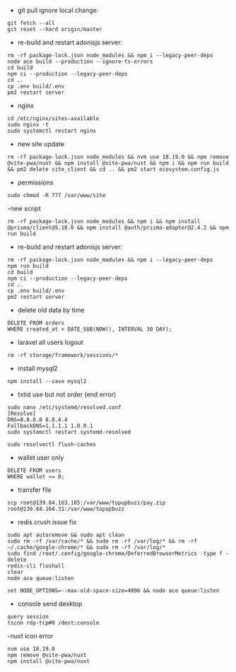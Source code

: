-  git pull ignore local change:
``` 
git fetch --all
git reset --hard origin/master
```

-  re-build and restart adonisjs server:
```
rm -rf package-lock.json node_modules && npm i --legacy-peer-deps
node ace build --production --ignore-ts-errors
cd build
npm ci --production --legacy-peer-deps
cd ..
cp .env build/.env
pm2 restart server
```


- nginx 
```
cd /etc/nginx/sites-available
sudo nginx -t
sudo systemctl restart nginx
```

- new site update
```
rm -rf package-lock.json node_modules && nvm use 18.19.0 && npm remove @vite-pwa/nuxt && npm install @vite-pwa/nuxt && npm i && npm run build && pm2 delete site_client && cd .. && pm2 start ecosystem.config.js
```

- permissions
```
sudo chmod -R 777 /var/www/site
```

-new script 
```
rm -rf package-lock.json node_modules && npm i && npm install @prisma/client@5.18.0 && npm install @auth/prisma-adapter@2.4.2 && npm run build

```

-  re-build and restart adonisjs server:
```
rm -rf package-lock.json node_modules && npm i --legacy-peer-deps
npm run build
cd build
npm ci --production --legacy-peer-deps
cd ..
cp .env build/.env
pm2 restart server
```

- delete old data by time
```
DELETE FROM orders
WHERE created_at < DATE_SUB(NOW(), INTERVAL 30 DAY);
```

- laravel all users logout
```
rm -rf storage/framework/sessions/*
```

- install mysql2
```
npm install --save mysql2
```

- txtid use but not order (end error)
```
sudo nano /etc/systemd/resolved.conf
[Resolve]
DNS=8.8.8.8 8.8.4.4
FallbackDNS=1.1.1.1 1.0.0.1
sudo systemctl restart systemd-resolved

sudo resolvectl flush-caches
```

- wallet user only
```
DELETE FROM users
WHERE wallet <= 0;

```

- transfer file
```
scp root@139.84.163.105:/var/www/topupbuzz/pay.zip root@139.84.164.31:/var/www/topupbuzz
```

- redis crush issue fix
```
sudo apt autoremove && sudo apt clean
sudo rm -rf /var/cache/* && sudo rm -rf /var/log/* && rm -rf ~/.cache/google-chrome/* && sudo rm -rf /var/log/*
sudo find /root/.config/google-chrome/DeferredBrowserMetrics -type f -delete
redis-cli flushall
clear
node ace queue:listen

set NODE_OPTIONS=--max-old-space-size=4096 && node ace queue:listen

```

- console send desktop
```
query session
tscon rdp-tcp#0 /dest:console
```

-nuxt icon error
```
nvm use 18.19.0
npm remove @vite-pwa/nuxt
npm install @vite-pwa/nuxt

```


